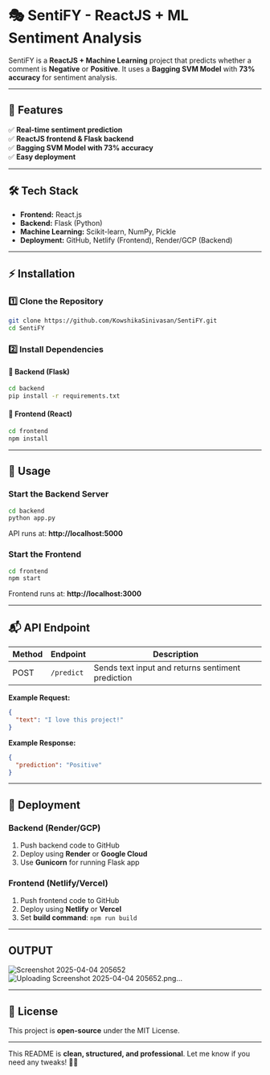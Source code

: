 
# 🎭 SentiFY - ReactJS + ML Sentiment Analysis  

SentiFY is a **ReactJS + Machine Learning** project that predicts whether a comment is **Negative** or **Positive**. It uses a **Bagging SVM Model** with **73% accuracy** for sentiment analysis.  

---

## 🚀 Features  
✅ **Real-time sentiment prediction**  
✅ **ReactJS frontend & Flask backend**  
✅ **Bagging SVM Model with 73% accuracy**  
✅ **Easy deployment**  

---

## 🛠 Tech Stack  

- **Frontend:** React.js  
- **Backend:** Flask (Python)  
- **Machine Learning:** Scikit-learn, NumPy, Pickle  
- **Deployment:** GitHub, Netlify (Frontend), Render/GCP (Backend)  

---

## ⚡ Installation  

### 1️⃣ Clone the Repository  

```bash
git clone https://github.com/KowshikaSinivasan/SentiFY.git
cd SentiFY
```

### 2️⃣ Install Dependencies  

#### 🔹 Backend (Flask)  
```bash
cd backend
pip install -r requirements.txt
```

#### 🔹 Frontend (React)  
```bash
cd frontend
npm install
```

---

## 🎯 Usage  

### Start the Backend Server  
```bash
cd backend
python app.py
```
API runs at: **http://localhost:5000**  

### Start the Frontend  
```bash
cd frontend
npm start
```
Frontend runs at: **http://localhost:3000**  

---

## 📬 API Endpoint  

| Method | Endpoint | Description |
|--------|----------|-------------|
| POST | `/predict` | Sends text input and returns sentiment prediction |

**Example Request:**  
```json
{
  "text": "I love this project!"
}
```

**Example Response:**  
```json
{
  "prediction": "Positive"
}
```

---

## 🚀 Deployment  

### **Backend (Render/GCP)**  
1. Push backend code to GitHub  
2. Deploy using **Render** or **Google Cloud**  
3. Use **Gunicorn** for running Flask app  

### **Frontend (Netlify/Vercel)**  
1. Push frontend code to GitHub  
2. Deploy using **Netlify** or **Vercel**  
3. Set **build command**: `npm run build`  

---

## OUTPUT

![Screenshot 2025-04-04 205652](https://github.com/user-attachments/assets/0ceedf96-bb58-4801-b284-9417c516c876)![Uploading Screenshot 2025-04-04 205652.png…]()



---

## 📜 License  

This project is **open-source** under the MIT License.  

---

This README is **clean, structured, and professional**. Let me know if you need any tweaks! 🚀🔥
